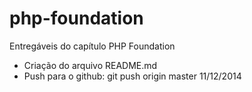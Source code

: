 php-foundation
==============

Entregáveis do capítulo PHP Foundation

- Criação do arquivo README.md
- Push para o github: git push origin master 11/12/2014